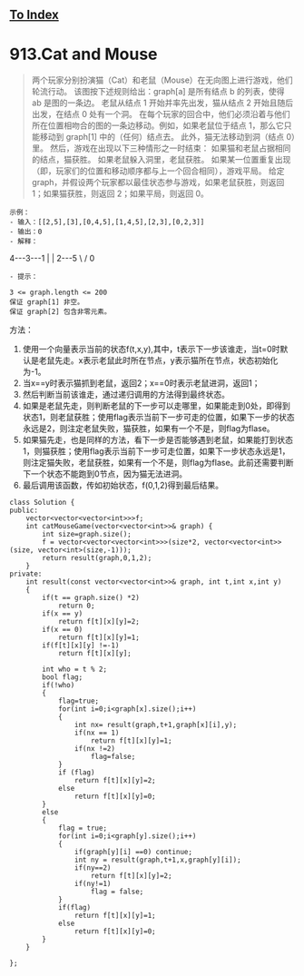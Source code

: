 [To Index](/index.md)
---
# 913.Cat and Mouse
> 两个玩家分别扮演猫（Cat）和老鼠（Mouse）在无向图上进行游戏，他们轮流行动。
该图按下述规则给出：graph[a] 是所有结点 b 的列表，使得 ab 是图的一条边。
老鼠从结点 1 开始并率先出发，猫从结点 2 开始且随后出发，在结点 0 处有一个洞。
在每个玩家的回合中，他们必须沿着与他们所在位置相吻合的图的一条边移动。例如，如果老鼠位于结点 1，那么它只能移动到 graph[1] 中的（任何）结点去。
此外，猫无法移动到洞（结点 0）里。
然后，游戏在出现以下三种情形之一时结束：
如果猫和老鼠占据相同的结点，猫获胜。
如果老鼠躲入洞里，老鼠获胜。
如果某一位置重复出现（即，玩家们的位置和移动顺序都与上一个回合相同），游戏平局。
给定 graph，并假设两个玩家都以最佳状态参与游戏，如果老鼠获胜，则返回 1；如果猫获胜，则返回 2；如果平局，则返回 0。



```
示例：
- 输入：[[2,5],[3],[0,4,5],[1,4,5],[2,3],[0,2,3]]
- 输出：0
- 解释：
```
4---3---1
|   |
2---5
 \ /
  0
```
- 提示：

3 <= graph.length <= 200
保证 graph[1] 非空。
保证 graph[2] 包含非零元素。
```

方法：

1. 使用一个向量表示当前的状态f(t,x,y),其中，t表示下一步该谁走，当t=0时默认是老鼠先走。x表示老鼠此时所在节点，y表示猫所在节点，状态初始化为-1。
2. 当x==y时表示猫抓到老鼠，返回2；x==0时表示老鼠进洞，返回1；
3. 然后判断当前该谁走，通过递归调用的方法得到最终状态。
4. 如果是老鼠先走，则判断老鼠的下一步可以走哪里，如果能走到0处，即得到状态1，则老鼠获胜；使用flag表示当前下一步可走的位置，如果下一步的状态永远是2，则注定老鼠失败，猫获胜，如果有一个不是，则flag为flase。
5. 如果猫先走，也是同样的方法，看下一步是否能够遇到老鼠，如果能打到状态1，则猫获胜；使用flag表示当前下一步可走位置，如果下一步状态永远是1，则注定猫失败，老鼠获胜，如果有一个不是，则flag为flase。此前还需要判断下一个状态不能跑到0节点，因为猫无法进洞。
6. 最后调用该函数，传如初始状态，f(0,1,2)得到最后结果。

```
class Solution {
public:
    vector<vector<vector<int>>>f;
    int catMouseGame(vector<vector<int>>& graph) {
        int size=graph.size();
        f = vector<vector<vector<int>>>(size*2, vector<vector<int>>(size, vector<int>(size,-1)));
        return result(graph,0,1,2);
    }
private:
    int result(const vector<vector<int>>& graph, int t,int x,int y)
    {
        if(t == graph.size() *2)
            return 0;
        if(x == y)
            return f[t][x][y]=2;
        if(x == 0)
            return f[t][x][y]=1;
        if(f[t][x][y] !=-1)
            return f[t][x][y];

        int who = t % 2;
        bool flag;
        if(!who)
        {
            flag=true;
            for(int i=0;i<graph[x].size();i++)
            {
                int nx= result(graph,t+1,graph[x][i],y);
                if(nx == 1)
                    return f[t][x][y]=1;
                if(nx !=2)
                    flag=false;
            }
            if (flag)
                return f[t][x][y]=2;
            else
                return f[t][x][y]=0;
        }
        else
        {
            flag = true;
            for(int i=0;i<graph[y].size();i++)
            {
                if(graph[y][i] ==0) continue;
                int ny = result(graph,t+1,x,graph[y][i]);
                if(ny==2)
                    return f[t][x][y]=2;
                if(ny!=1)
                    flag = false;
            }
            if(flag)
                return f[t][x][y]=1;
            else
                return f[t][x][y]=0;
        }
    }

};
```
